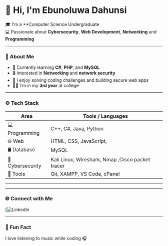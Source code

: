 # 👋 Hi, I'm Ebunoluwa Dahunsi

🎓 I'm a **Computer Science Undergraduate  
💻 Passionate about **Cybersecurity**, **Web Development**, **Networking** and **Programming**  

---

### 💼 About Me
- 🌱 Currently learning **C#**, **PHP**, and **MySQL**
- 🔒 Interested in **Networking** and **network security**
- 🧠 I enjoy solving coding challenges and building secure web apps
- 🧍‍♂️ I'm in my **3rd year** at college

---

### ⚙️ Tech Stack
| Area | Tools / Languages |
|------|-------------------|
| 💻 Programming | C++, C#, Java, Python |
| 🌐 Web | HTML, CSS, JavaScript, |
| 🛢️ Database | MySQL |
| 🔐 Cybersecurity | Kali Linux, Wireshark, Nmap ,Cisco packet tracer |
| 🧰 Tools | Git, XAMPP, VS Code, cPanel |

---


---

### 🌐 Connect with Me
[![LinkedIn](https://linkedin.com/in/ebunoluwa-dahunsi-63b119201 ) 

---

### 💬 Fun Fact
I love listening to  music while coding 🎧
